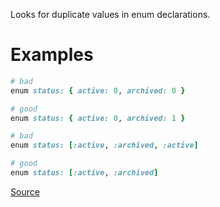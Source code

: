 
Looks for duplicate values in enum declarations.

# Examples

```ruby
# bad
enum status: { active: 0, archived: 0 }

# good
enum status: { active: 0, archived: 1 }

# bad
enum status: [:active, :archived, :active]

# good
enum status: [:active, :archived]
```

[Source](http://www.rubydoc.info/gems/rubocop/RuboCop/Cop/Rails/EnumUniqueness)